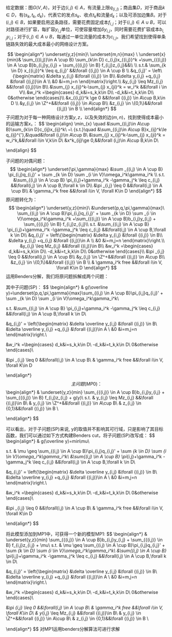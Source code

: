给定数据：图$G(V,A)$，对于边$(i,j)\in A$，有流量上限$q_{(i,j)}$；商品集$D$，对于商品$k\in D$，有$(s_k,t_k,d_k)$，代表它的发点$s_k$、收点$t_k$和流量$d_k$；以及可添加边集$B$。对于$(i,j)\in B$，如果要启用这条路径，需要花费固定成本$f_{i,j}$；对于$(i,j) \in A\cup B$，可以对路径进行扩容，每扩容$y_{i,j}$单位，可使容量增加$\delta y_{i,j}$，同时需要花费扩容成本$b_{i,j}y_{i,j}$；对于${(i,j)}\in A\cup B$，每通过一单位流量的成本为$c_{i,j}$。我们希望找到使得单条链路失效的最大成本最小的网络设计方案。

$$
\begin{align*}
\underset{y,z}{min}\ \underset{m,n}{max} \ \underset{x}{min}& \sum_{{(i,j)}\in A \cup B} \sum_{k\in D} c_{i,j}x_{{i,j}}^k +\sum_{{(i,j)} \in A \cup B}b_{i,j}y_{i,j} + \sum_{{(i,j)} \in B} f_{i,j}z_{i,j}&&\\
\\
s.t.& \sum_{k \in D} x_{{i,j}}^k \leq q_{i,j}' &&\forall {(i,j)} \in A \cup B \\
&q_{i,j}' = \left\{\begin{matrix}
&\delta y_{i,j} &\forall {(i,j)} \in B\\
&\delta y_{i,j} +q_{i,j} &\forall {(i,j)}\in A \\
&0 &i=m,j=n
\end{matrix}\right.\\
&y_{i,j} \leq Mz_{i,j} &&\forall {(i,j)}\in B\\
&\sum_{j} x_{ij}^k-\sum_{j} x_{ji}^k = w_i^k &&\forall i \in V\\
&w_i^k =\begin{cases}
d_k&i=s_k,k\in D\\
-d_k&i=t_k,k\in D\\
0&otherwise
\end{cases}\\
&x_{{i,j}}^k \ge 0 &&\forall {(i,j)} \in A\cup B,k\in D \\
&y_{i,j} \in \Z^+&&\forall {(i,j)} \in A\cup B\\
&z_{i,j} \in \{0,1\}&&\forall {(i,j)} \in B \\
\end{align*}
$$
子问题为对于每一种网络设计方案$y,z$，以及失效的边$(m,n)$，找到使得成本最小的运输方案$x$。：
$$
\begin{align}
\min_{x} \quad &\sum_{(i,j)\in A\cup B}\sum_{k\in D}c_{ij}x_{ij}^k\\
~\\
{s.t.}\quad &\sum_{(i,j)\in A\cup B}x_{ij}^k\le q_{ij}^{'},&\quad&\forall (i,j)\in A\cup B\\
&\sum_{j} x_{ij}^k-\sum_{j} x_{ji}^k = w_i^k,&&\forall i\in V,k\in D\\
&x^k_{ij}\ge 0,&&\forall (i,j)\in A\cup B,k\in D\\

\end{align}
$$


子问题的对偶问题：
$$
\begin{align*}
\underset{\pi,\gamma}{max} &\sum _{(i,j) \in A \cup B} \pi_{i,j}q_{i,j}' + \sum _{k \in D} \sum _{i \in V}\omega_i^k\gamma_i^k \\
s.t. &\sum_{(i,j) \in A \cup B} \pi_{i,j}+\gamma_i^k -\gamma_j^k \leq c_{i,j} &&\forall(i,j) \in A \cup B,\forall k \in D\\
&\pi _{i,j} \leq 0 &&\forall(i,j) \in A \cup B\\
& \gamma_i^k free &&\forall i\in V, \forall K\in D
\end{align*}
$$
原问题转化为：
$$
\begin{align*}
\underset{y,z}{min}\ &\underset{p,q,\pi,\gamma}{max}\ \sum_{(i,j) \in A \cup B}\pi_{i,j}q_{i,j}' + \sum _{k \in D} \sum _{i \in V}\omega_i^k\gamma_i^k +\sum_{{(i,j)} \in A \cup B}b_{i,j}y_{i,j} + \sum_{{(i,j)} \in B} f_{i,j}z_{i,j}\\
s.t. &\sum_{(i,j) \in A \cup B} \pi_{i,j}+\gamma_i^k -\gamma_j^k \leq c_{i,j} &&\forall(i,j) \in A \cup B,\forall k \in D\\
&q_{i,j}' = \left\{\begin{matrix}
&\delta y_{i,j} &\forall {(i,j)} \in B\\
&\delta y_{i,j} +q_{i,j} &\forall {(i,j)}\in A \\
&0 &i=m,j=n
\end{matrix}\right.\\
&y_{i,j} \leq Mz_{i,j} &&\forall {(i,j)}\in B\\
&w_i^k =\begin{cases}
d_k&i=s_k,k\in D\\
-d_k&i=t_k,k\in D\\
0&otherwise
\end{cases}\\
&\pi _{i,j} \leq 0 &&\forall(i,j) \in A \cup B\\
&y_{i,j} \in \Z^+&&\forall {(i,j)} \in A\cup B\\
&z_{i,j} \in \{0,1\}&&\forall {(i,j)} \in B \\
& \gamma_i^k free &&\forall i\in V, \forall K\in D
\end{align*}
$$
运用Benders分解，我们将原问题拆解成两个问题：

其中子问题(SP)：
$$
\begin{align*}
& g(\overline y)=\underset{p,q,\pi,\gamma}{max}\sum_{(i,j) \in A \cup B}\pi_{i,j}q_{i,j}' + \sum _{k \in D} \sum _{i \in V}\omega_i^k\gamma_i^k\\

s.t. 
&\sum_{(i,j) \in A \cup B} \pi_{i,j}+\gamma_i^k -\gamma_j^k \leq c_{i,j} &&\forall(i,j) \in A \cup B,\forall k \in D\\

&q_{i,j}' = \left\{\begin{matrix}
&\delta \overline y_{i,j} &\forall {(i,j)} \in B\\
&\delta \overline y_{i,j} +q_{i,j} &\forall {(i,j)}\in A \\
&0 &i=m,j=n
\end{matrix}\right.\\

&w_i^k =\begin{cases}
d_k&i=s_k,k\in D\\
-d_k&i=t_k,k\in D\\
0&otherwise
\end{cases}\\

&\pi _{i,j} \leq 0 &&\forall(i,j) \in A \cup B\\
& \gamma_i^k free &&\forall i\in V, \forall K\in D

\end{align*}
$$
主问题(MP0)：
$$
\begin{align*}
& \underset{y,z}{min} \sum_{{(i,j)} \in A \cup B}b_{i,j}y_{i,j} + \sum_{{(i,j)} \in B} f_{i,j}z_{i,j} + g(y)\\
s.t. 
& y_{i,j} \leq Mz_{i,j} &&\forall {(i,j)}\in B\\
& y_{i,j} \in \Z^+&&\forall {(i,j)} \in A\cup B\\
& z_{i,j} \in \{0,1\}&&\forall {(i,j)} \in B \\

\end{align*}
$$

可以看出，对于子问题(SP)来说, y的取值并不影响其可行域，只是影响了其目标函数，我们可以通过如下方式构建Benders cut，将子问题(SP)改写成：
$$
\begin{align*}
& g(\overline y)=min\mu\\

s.t.
& \mu \geq \sum_{(i,j) \in A \cup B}\pi_{i,j}q_{i,j}' + \sum _{k \in D} \sum _{i \in V}\omega_i^k\gamma_i^k\\
&\sum_{(i,j) \in A \cup B} \pi_{i,j}+\gamma_i^k -\gamma_j^k \leq c_{i,j} &&\forall(i,j) \in A \cup B,\forall k \in D\\

&q_{i,j}' = \left\{\begin{matrix}
&\delta \overline y_{i,j} &\forall {(i,j)} \in B\\
&\delta \overline y_{i,j} +q_{i,j} &\forall {(i,j)}\in A \\
&0 &i=m,j=n
\end{matrix}\right.\\

&w_i^k =\begin{cases}
d_k&i=s_k,k\in D\\
-d_k&i=t_k,k\in D\\
0&otherwise
\end{cases}\\

&\pi _{i,j} \leq 0 &&\forall(i,j) \in A \cup B\\
& \gamma_i^k free &&\forall i\in V, \forall K\in D

\end{align*}
$$

将此模型添加到MP1中，可获得一个新的模型MP1:
$$
\begin{align*}
& \underset{y,z}{min} \sum_{{(i,j)} \in A \cup B}b_{i,j}y_{i,j} + \sum_{{(i,j)} \in B} f_{i,j}z_{i,j} + \mu\\
s.t. 
& \mu \geq \sum_{(i,j) \in A \cup B}\pi_{i,j}q_{i,j}' + \sum _{k \in D} \sum _{i \in V}\omega_i^k\gamma_i^k\\
&\sum_{(i,j) \in A \cup B} \pi_{i,j}+\gamma_i^k -\gamma_j^k \leq c_{i,j} &&\forall(i,j) \in A \cup B,\forall k \in D\\

&q_{i,j}' = \left\{\begin{matrix}
&\delta \overline y_{i,j} &\forall {(i,j)} \in B\\
&\delta \overline y_{i,j} +q_{i,j} &\forall {(i,j)}\in A \\
&0 &i=m,j=n
\end{matrix}\right.\\

&w_i^k =\begin{cases}
d_k&i=s_k,k\in D\\
-d_k&i=t_k,k\in D\\
0&otherwise
\end{cases}\\

&\pi _{i,j} \leq 0 &&\forall(i,j) \in A \cup B\\
& \gamma_i^k free &&\forall i\in V, \forall K\in D\\
& y_{i,j} \leq Mz_{i,j} &&\forall {(i,j)}\in B\\
& y_{i,j} \in \Z^+&&\forall {(i,j)} \in A\cup B\\
& z_{i,j} \in \{0,1\}&&\forall {(i,j)} \in B \\

\end{align*}
$$
对MP1运用benders分解算法可进行求解
